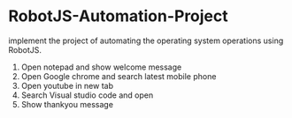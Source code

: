 # RobotJS-Automation-Project

implement the project of automating the operating system operations using RobotJS.
1) Open notepad and show welcome message
2) Open Google chrome and search latest mobile phone 
3) Open youtube in new tab
4) Search Visual studio code and open 
5) Show thankyou message
